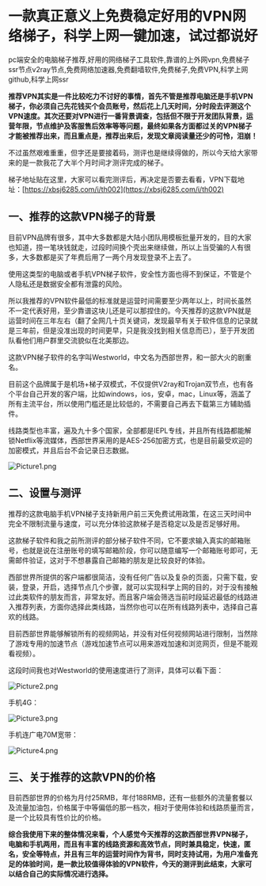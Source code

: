 # 一款真正意义上免费稳定好用的VPN网络梯子，科学上网一键加速，试过都说好
pc端安全的电脑梯子推荐,好用的网络梯子工具软件,靠谱的上外网vpn,免费梯子ssr节点v2ray节点,免费网络加速器,免费翻墙软件,免费梯子,免费VPN,科学上网github,科学上网ssr

**推荐VPN其实是一件比较吃力不讨好的事情，首先不管是推荐电脑还是手机VPN梯子，你必须自己先花钱买个会员账号，然后花上几天时间，分时段去评测这个VPN速度。其次还要对VPN进行一番背景调查，包括但不限于开发团队背景，运营年限，节点维护及客服售后效率等等问题，最终如果各方面都过关的VPN梯子才能被推荐出来，而且重点是，推荐出来后，发现文章阅读量还少的可怜，泪崩！**

不过虽然艰难重重，但字还是要接着码，测评也是继续得做的，所以今天给大家带来的是一款我花了大半个月时间才测评完成的梯子。

梯子地址贴在这里，大家可以看完测评后，再决定是否要去看看，VPN下载地址：[https://xbsj6285.com/i/th002](https://xbsj6285.com/i/th002)

## 一、推荐的这款VPN梯子的背景

目前VPN品牌有很多，其中大多数都是大陆小团队用模板批量开发的，目的大家也知道，捞一笔块钱就走，过段时间换个壳出来继续做，所以上当受骗的人有很多，大多数都是买了年费后用了一两个月发现登录不上去了。

使用这类型的电脑或者手机VPN梯子软件，安全性方面也得不到保证，不管是个人隐私还是数据安全都有泄露的风险。

所以我推荐的VPN软件最低的标准就是运营时间需要至少两年以上，时间长虽然不一定代表好用，至少靠谱这块儿还是可以那捏住的。今天推荐的这款VPN就是运营时间在三年左右（翻了全网几十页关键词，发现最早有关于软件信息的记录就是三年前，但是没准出现的时间更早，只是我没找到相关信息而已），至于开发团队看他们用户群里交流貌似在北美那边。

这款VPN梯子软件的名字叫Westworld，中文名为西部世界，和一部大火的剧重名。

目前这个品牌属于是机场+梯子双模式，不仅提供V2ray和Trojan双节点，也有各个平台自己开发的客户端，比如windows，ios，安卓，mac，Linux等，涵盖了所有主流平台，所以使用门槛还是比较低的，不需要自己再去下载第三方辅助插件。

线路类型也丰富，遍及九十多个国家，全部都是IEPL专线，并且所有线路都能解锁Netflix等流媒体，西部世界采用的是AES-256加密方式，也是目前最受欢迎的加密模式，并且后台不会记录日志数据。

![Picture1.png](https://s2.loli.net/2023/08/16/zQoZsGInN8akPO1.png)

## 二、设置与测评

推荐的这款电脑手机VPN梯子支持新用户前三天免费试用政策，在这三天时间中完全不限制流量与速度，可以充分体验这款梯子是否稳定以及是否足够好用。

这款梯子软件和我之前所测评的部分梯子软件不同，它不要求输入真实的邮箱账号，也就是说在注册账号的填写邮箱阶段，你可以随意编写一个邮箱账号即可，无需邮件验证，这对于不想暴露自己邮箱的朋友是比较良好的体验。

西部世界所提供的客户端都很简洁，没有任何广告以及复杂的页面，只需下载，安装，登录，开启，选择节点几个步骤，就可以实现科学上网的目的，对于没有接触过此类软件的朋友而言，非常友好。而且客户端会筛选当前时段延迟最低的线路进入推荐列表，方面你选择此类线路，当然你也可以在所有线路列表中，选择自己喜欢的线路。

目前西部世界能够解锁所有的视频网站，并没有对任何视频网站进行限制，当然除了游戏专用的加速节点（游戏加速节点可以用来游戏加速和浏览网页，但是不能观看视频）。

这段时间我也对Westworld的使用速度进行了测评，具体可以看下面：

![Picture2.png](https://s2.loli.net/2023/08/16/febxTXHQNYh3Eis.png)


手机4G：

![Picture3.png](https://s2.loli.net/2023/08/16/OUvHtBFxkCZlwu4.png)

手机连广电70M宽带：

![Picture4.png](https://s2.loli.net/2023/08/16/lZqNW39pb2XSdrQ.png)

## 三、关于推荐的这款VPN的价格

目前西部世界的价格为月付25RMB，年付188RMB，还有一些额外的流量套餐以及流量加油包，价格属于中等偏低的那一档次，相对于使用体验和线路质量而言，是一个比较具有性价比的价格。

**综合我使用下来的整体情况来看，个人感觉今天推荐的这款西部世界VPN梯子，电脑和手机两用，而且有丰富的线路资源和高效节点，同时兼具稳定，快速，匿名，安全等特点，并且有三年的运营时间作为背书，同时支持试用，为用户准备充足的体验时间，是一款比较值得体验的VPN软件，今天的测评到此结束，大家可以结合自己的实际情况进行选择。**
